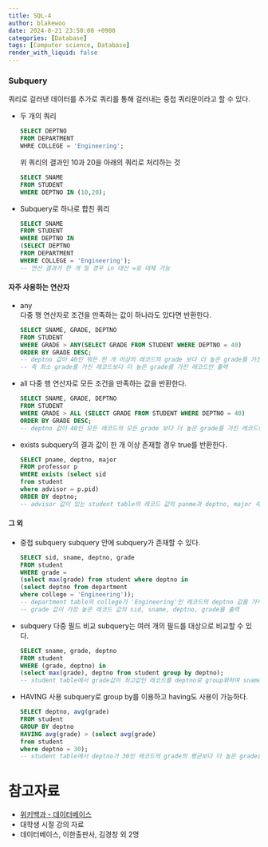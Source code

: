 ```yaml
---
title: SQL-4
author: blakewoo
date: 2024-8-21 23:50:00 +0900
categories: [Database]
tags: [Computer science, Database]
render_with_liquid: false
---
```


### Subquery
쿼리로 걸러낸 데이터를 추가로 쿼리를 통해 걸러내는 중첩 쿼리문이라고 할 수 있다.

- 두 개의 쿼리
  ```sql
  SELECT DEPTNO
  FROM DEPARTMENT
  WHRE COLLEGE = 'Engineering';
  ```
  위 쿼리의 결과인 10과 20을 아래의 쿼리로 처리하는 것
  ```sql
  SELECT SNAME
  FROM STUDENT
  WHERE DEPTNO IN (10,20);
  ```

- Subquery로 하나로 합친 쿼리
  ```sql
  SELECT SNAME
  FROM STUDENT
  WHERE DEPTNO IN 
  (SELECT DEPTNO
  FROM DEPARTMENT
  WHERE COLLEGE = 'Engineering');
  -- 연산 결과가 한 개 일 경우 in 대신 =로 대체 가능
  ```

#### 자주 사용하는 연산자

- any   
  다중 행 연산자로 조건을 만족하는 값이 하나라도 있다면 반환한다.
  
  ```sql
  SELECT SNAME, GRADE, DEPTNO
  FROM STUDENT
  WHERE GRADE > ANY(SELECT GRADE FROM STUDENT WHERE DEPTNO = 40)
  ORDER BY GRADE DESC;
  -- deptno 값이 40인 뭐든 한 개 이상의 레코드의 grade 보다 더 높은 grade를 가진 레코드만 출력
  -- 즉 최소 grade를 가진 레코드보다 더 높은 grade를 가진 레코드만 출력
  ```
  

- all
  다중 행 연산자로 모든 조건을 만족하는 값을 반환한다.
  
  ```sql
  SELECT SNAME, GRADE, DEPTNO
  FROM STUDENT
  WHERE GRADE > ALL (SELECT GRADE FROM STUDENT WHERE DEPTNO = 40)
  ORDER BY GRADE DESC;
  -- deptno 값이 40인 모든 레코드의 모든 grade 보다 더 높은 grade를 가진 레코드만 출력
  ```

- exists
  subquery의 결과 값이 한 개 이상 존재할 경우 true를 반환한다.

  ```sql
  SELECT pname, deptno, major 
  FROM professor p
  WHERE exists (select sid
  from student
  where advisor = p.pid)
  ORDER BY deptno;
  -- advisor 값이 있는 student table의 레코드 값의 panme과 deptno, major 속성을 출력
  ```  


#### 그 외
- 중첩 subquery
  subquery 안에 subquery가 존재할 수 있다.
  ```sql
  SELECT sid, sname, deptno, grade 
  FROM student
  WHERE grade =
  (select max(grade) from student where deptno in
  (select deptno from department
  where college = 'Engineering'));
  -- department table의 college가 'Engineering'인 레코드의 deptno 값을 가져온 것 중에
  -- grade 값이 가장 높은 레코드 값의 sid, sname, deptno, grade를 출력
  ```

- subquery 다중 필드 비교
  subquery는 여러 개의 필드를 대상으로 비교할 수 있다.
  ```sql
  SELECT sname, grade, deptno 
  FROM student
  WHERE (grade, deptno) in
  (select max(grade), deptno from student group by deptno);
  -- student table에서 grade값이 최고값인 레코드를 deptno로 group화하여 sname과 grade, deptno를 출력
  ```

- HAVING 사용
  subquery로 group by를 이용하고 having도 사용이 가능하다.
  ```sql
  SELECT deptno, avg(grade) 
  FROM student
  GROUP BY deptno
  HAVING avg(grade) > (select avg(grade)
  from student
  where deptno = 30);
  -- student table에서 deptno가 30인 레코드의 grade의 평균보다 더 높은 grade를 가진 레코드의 detno와 평균 grade를 출력
  ```


# 참고자료
- [위키백과 - 데이터베이스](https://ko.wikipedia.org/wiki/%EB%8D%B0%EC%9D%B4%ED%84%B0%EB%B2%A0%EC%9D%B4%EC%8A%A4)
- 대학생 시절 강의 자료
- 데이터베이스, 이한출판사, 김경창 외 2명

